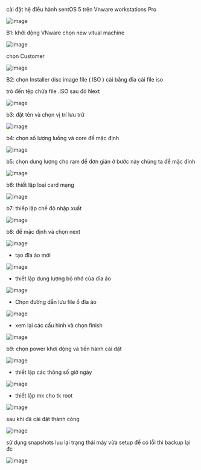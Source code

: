 cài đặt hệ điều hành sentOS 5 trên Vnware workstations Pro 

![image](https://user-images.githubusercontent.com/95491130/180910546-0ceed2be-f279-4f3c-84b1-02fc824aa297.png)

B1: khởi động VNware chọn new vitual machine

![image](https://user-images.githubusercontent.com/95491130/180910826-7d0f6012-10ed-4341-b7b4-bb9d5627801c.png)

chọn Customer

![image](https://user-images.githubusercontent.com/95491130/180910984-29728d2c-03c0-4d68-8f65-1fc7d518371b.png)
 
 B2: chọn Installer disc image file ( ISO ) cài bằng đĩa cài file iso
 
 trỏ đến tệp chứa file .ISO sau đó Next
 
 ![image](https://user-images.githubusercontent.com/95491130/180911360-fe8909e2-60f4-40df-b768-1f944672056d.png)

b3: đặt tên và chọn vị trí lưu trữ

![image](https://user-images.githubusercontent.com/95491130/180911518-b8e4b384-b342-4170-949d-9838f8e69c2d.png)

b4: chọn số lượng luồng và core để mặc định

![image](https://user-images.githubusercontent.com/95491130/180911701-01ff3e29-28cc-4260-8dcb-4888c1bb147c.png)

b5: chọn dung lượng cho ram để đơn giản ở bước này chúng ta để mặc đinh

![image](https://user-images.githubusercontent.com/95491130/180911869-1eec20e2-b08a-4413-b6ec-7856fab918cd.png)

b6: thiết lập loại card mạng

![image](https://user-images.githubusercontent.com/95491130/180912040-a6266912-16b1-49ab-a952-a534e752be2a.png)

b7: thiếp lập chế độ nhập xuất

![image](https://user-images.githubusercontent.com/95491130/180912109-0e249a09-e90e-4147-a854-71b32a5f8776.png)

b8: để mặc định và chọn next

![image](https://user-images.githubusercontent.com/95491130/180912232-f361aed0-b300-4590-aa8c-53f15ce74a3e.png)

- tạo đĩa ảo mới

![image](https://user-images.githubusercontent.com/95491130/180912295-c67e5c73-47dc-4a53-8de4-7d9b90234600.png)

- thiết lập dung lượng bộ nhớ của đĩa ảo

![image](https://user-images.githubusercontent.com/95491130/180912436-8d5f95e7-b9ba-4aac-baf3-f9cda245e24c.png)

- Chọn đường dẫn lưu file ổ đĩa ảo

![image](https://user-images.githubusercontent.com/95491130/180912475-04792fc7-435c-4c43-9e57-14dd07fdb7be.png)

- xem lại các cấu hình và chọn finish

![image](https://user-images.githubusercontent.com/95491130/180912541-3c12a8e0-2eb7-43e0-93df-e9a4a83c8f09.png)

b9: chọn power khơi động và tiến hành cài đặt

![image](https://user-images.githubusercontent.com/95491130/180913343-6e56b2a3-aef1-4d64-99d1-8d9cbe699f53.png)

- thiết lập các thông số giờ ngày 

![image](https://user-images.githubusercontent.com/95491130/180913818-564aec56-3997-4d61-b531-e38ed00fec01.png)

- thiết lập mk cho tk root

![image](https://user-images.githubusercontent.com/95491130/180913888-a9eaa139-1dd7-4782-b3b6-2370bbfac4f0.png)
 
 sau khi đã cài đặt thành công
 
 ![image](https://user-images.githubusercontent.com/95491130/180915066-54f2712c-9271-4510-bba2-ea47d008508c.png)

sử dụng snapshots luu lại trạng thái máy vừa setup để có lỗi thì backup lại đc

![image](https://user-images.githubusercontent.com/95491130/180915504-22f989c8-a160-4c95-8849-9e6727b43752.png)





 
 

